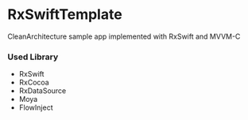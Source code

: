 # RxSwiftTemplate

CleanArchitecture sample app implemented with RxSwift and MVVM-C


### Used Library
* RxSwift
* RxCocoa
* RxDataSource
* Moya
* FlowInject
